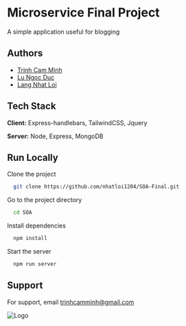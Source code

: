 
# Microservice Final Project

A simple application useful for blogging



## Authors

- [Trinh Cam Minh](https://github.com/trinhcamminh)
- [Lu Ngoc Duc](https://github.com/LuNgocDuc)
- [Lang Nhat Loi](https://github.com/nhatloi1204)


## Tech Stack

**Client:** Express-handlebars, TailwindCSS, Jquery

**Server:** Node, Express, MongoDB


## Run Locally

Clone the project

```bash
  git clone https://github.com/nhatloi1204/SOA-Final.git
```

Go to the project directory

```bash
  cd SOA
```

Install dependencies

```bash
  npm install
```

Start the server

```bash
  npm run server
```

## Support

For support, email trinhcamminh@gmail.com

![Logo](https://i.postimg.cc/j5m7LHht/logo.png)

